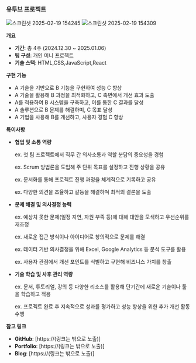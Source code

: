 

### 유투브 프로젝트 

![스크린샷 2025-02-19 154245](https://github.com/user-attachments/assets/875b6cef-bc3a-4231-bd21-27256d7d8bc0)
![스크린샷 2025-02-19 154309](https://github.com/user-attachments/assets/b3c0f03d-8c3b-40e2-b830-4715076a417e)

**개요**

- **기간**: 총 4주 (2024.12.30 ~ 2025.01.06)
- **팀 구성**: 개인 미니 프로젝트 
- **기술 스택**: HTML,CSS,JavaScript,React 
  
**구현 기능**

- A 기술을 기반으로 B 기능을 구현하여 성능 C 향상
- A 기술을 활용해 B 과정을 최적화하고, C 측면에서 개선 효과 도출
- A를 적용하여 B 시스템을 구축하고, 이를 통한 C 결과를 달성
- A 솔루션으로 B 문제를 해결하며, C 목표 달성
- A 기법을 사용해 B를 개선하고, 사용자 경험 C 향상

**특이사항**

- **협업 및 소통 역량**
    
    ex. 첫 팀 프로젝트에서 직무 간 의사소통과 역할 분담의 중요성을 경험
    
    ex. Scrum 방법론을 도입해 주 단위 목표를 설정하고 진행 상황을 공유
    
    ex. 문서화를 통해 프로젝트 진행 과정을 체계적으로 기록하고 공유
    
    ex. 다양한 의견을 조율하고 갈등을 해결하며 최적의 결론을 도출
    
- **문제 해결 및 의사결정 능력**
    
    ex. 예상치 못한 문제(일정 지연, 자원 부족 등)에 대해 대안을 모색하고 우선순위를 재조정
    
    ex. 새로운 접근 방식이나 아이디어로 창의적으로 문제를 해결
    
    ex. 데이터 기반 의사결정을 위해 Excel, Google Analytics 등 분석 도구를 활용
    
    ex. 사용자 관점에서 개선 포인트를 식별하고 구현해 비즈니스 가치를 창출
    
- **기술 학습 및 사후 관리 역량**
    
    ex. 문서, 튜토리얼, 강의 등 다양한 리소스를 활용해 단기간에 새로운 기술이나 툴을 학습하고 적용
    
    ex. 프로젝트 완료 후 지속적으로 성과를 평가하고 성능 향상을 위한 추가 개선 활동 수행
    

**참고 링크**

- **GitHub**: [https://(링크는 밖으로 노출)]
- **Portfolio**: [https://(링크는 밖으로 노출)]
- **Blog**: [https://(링크는 밖으로 노출)]
</aside>
